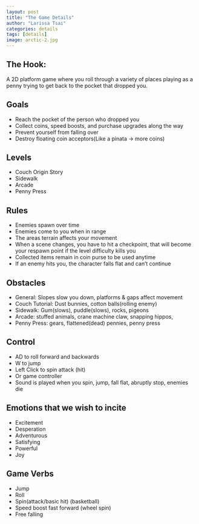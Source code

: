 ```yaml
---
layout: post
title: "The Game Details"
author: "Larissa Tsai"
categories: details
tags: [details]
image: arctic-2.jpg
---
```


## The Hook:
 A 2D platform game where you roll through a variety of places playing as a penny trying to get back to the pocket that dropped you.
 
 ## Goals 
- Reach the pocket of the person who dropped you
- Collect coins, speed boosts, and purchase upgrades along the way
- Prevent yourself from falling over
- Destroy floating coin acceptors(Like a pinata → more coins)

## Levels
- Couch Origin Story
- Sidewalk
- Arcade
- Penny Press

## Rules
- Enemies spawn over time
- Enemies come to you when in range
- The areas terrain affects your movement
- When a scene changes, you have to hit a checkpoint, that will become your respawn point if the level difficulty kills you
- Collected items remain in coin purse to be used anytime
- If an enemy hits you, the character falls flat and can’t continue

## Obstacles
- General: Slopes slow you down, platforms & gaps affect movement
- Couch Tutorial: Dust bunnies, cotton balls(rolling enemy)
- Sidewalk: Gum(slows), puddle(slows), rocks, pigeons
- Arcade: stuffed animals, crane machine claw, snapping hippos, 
- Penny Press: gears, flattened(dead) pennies, penny press

## Control
- AD to roll forward and backwards
- W to jump
- Left Click to spin attack (hit)
- Or game controller
- Sound is played when you spin, jump, fall flat, abruptly stop, enemies die

## Emotions that we wish to incite
- Excitement 
- Desperation
- Adventurous
- Satisfying
- Powerful
- Joy

## Game Verbs
- Jump
- Roll
- Spin(attack/basic hit) (basketball)
- Speed boost fast forward (wheel spin)
- Free falling





